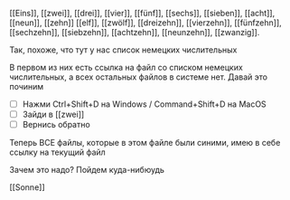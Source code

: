 [[Eins]], [[zwei]], [[drei]], [[vier]], [[fünf]], [[sechs]], [[sieben]], [[acht]], [[neun]], [[zehn]]
[[elf]], [[zwölf]], [[dreizehn]], [[vierzehn]], [[fünfzehn]], [[sechzehn]], [[siebzehn]], [[achtzehn]], [[neunzehn]], [[zwanzig]].

Так, похоже, что тут у нас список немецких числительных 

В первом из них есть ссылка на файл со списком немецких числительных, а всех остальных файлов в системе нет. Давай это починим

- [ ] Нажми Ctrl+Shift+D на Windows /  Command+Shift+D на MacOS
- [ ] Зайди в [[zwei]]
- [ ] Вернись обратно

Теперь ВСЕ файлы, которые в этом файле были синими, имею в себе ссылку на текущий файл

Зачем это надо? Пойдем куда-нибюудь 



[[Sonne]]